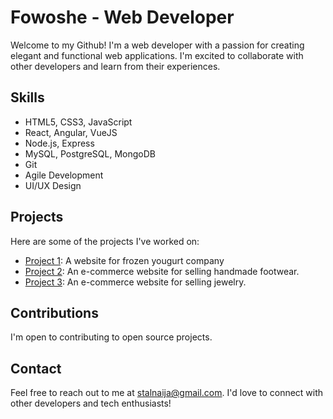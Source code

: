 # Fowoshe - Web Developer

Welcome to my Github! I'm a web developer with a passion for creating elegant and functional web applications. I'm excited to collaborate with other developers and learn from their experiences.

## Skills

- HTML5, CSS3, JavaScript
- React, Angular, VueJS
- Node.js, Express
- MySQL, PostgreSQL, MongoDB
- Git
- Agile Development
- UI/UX Design

## Projects

Here are some of the projects I've worked on:

- [Project 1](https://www.sweetkiwiyogurt.com): A website for frozen yougurt company
- [Project 2](https://www.naijafootstore.com): An e-commerce website for selling handmade footwear.
- [Project 3](http://jewelrybytemi.com): An e-commerce website for selling jewelry.

## Contributions

I'm open to contributing to open source projects.

## Contact

Feel free to reach out to me at [stalnaija@gmail.com](mailto:stalnaija@gmail.com). I'd love to connect with other developers and tech enthusiasts!
